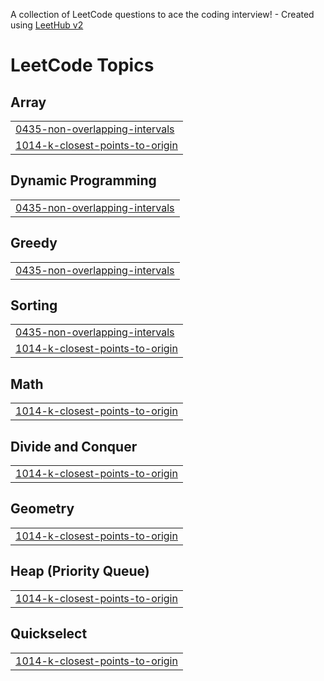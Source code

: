 A collection of LeetCode questions to ace the coding interview! - Created using [LeetHub v2](https://github.com/arunbhardwaj/LeetHub-2.0)
<!---LeetCode Topics Start-->
# LeetCode Topics
## Array
|  |
| ------- |
| [0435-non-overlapping-intervals](https://github.com/Venkatasaikishor/LEETCODES/tree/master/0435-non-overlapping-intervals) |
| [1014-k-closest-points-to-origin](https://github.com/Venkatasaikishor/LEETCODES/tree/master/1014-k-closest-points-to-origin) |
## Dynamic Programming
|  |
| ------- |
| [0435-non-overlapping-intervals](https://github.com/Venkatasaikishor/LEETCODES/tree/master/0435-non-overlapping-intervals) |
## Greedy
|  |
| ------- |
| [0435-non-overlapping-intervals](https://github.com/Venkatasaikishor/LEETCODES/tree/master/0435-non-overlapping-intervals) |
## Sorting
|  |
| ------- |
| [0435-non-overlapping-intervals](https://github.com/Venkatasaikishor/LEETCODES/tree/master/0435-non-overlapping-intervals) |
| [1014-k-closest-points-to-origin](https://github.com/Venkatasaikishor/LEETCODES/tree/master/1014-k-closest-points-to-origin) |
## Math
|  |
| ------- |
| [1014-k-closest-points-to-origin](https://github.com/Venkatasaikishor/LEETCODES/tree/master/1014-k-closest-points-to-origin) |
## Divide and Conquer
|  |
| ------- |
| [1014-k-closest-points-to-origin](https://github.com/Venkatasaikishor/LEETCODES/tree/master/1014-k-closest-points-to-origin) |
## Geometry
|  |
| ------- |
| [1014-k-closest-points-to-origin](https://github.com/Venkatasaikishor/LEETCODES/tree/master/1014-k-closest-points-to-origin) |
## Heap (Priority Queue)
|  |
| ------- |
| [1014-k-closest-points-to-origin](https://github.com/Venkatasaikishor/LEETCODES/tree/master/1014-k-closest-points-to-origin) |
## Quickselect
|  |
| ------- |
| [1014-k-closest-points-to-origin](https://github.com/Venkatasaikishor/LEETCODES/tree/master/1014-k-closest-points-to-origin) |
<!---LeetCode Topics End-->